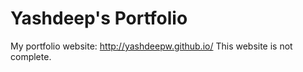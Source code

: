 # Yashdeep's Portfolio

My portfolio website: http://yashdeepw.github.io/
This website is not complete.
